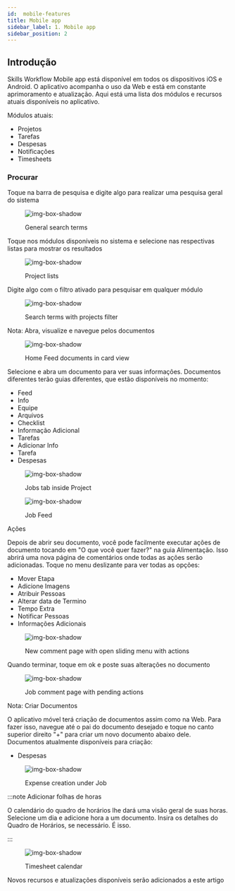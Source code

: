 ```yaml
---
id:  mobile-features
title: Mobile app 
sidebar_label: 1. Mobile app
sidebar_position: 2
---
```


## Introdução

Skills Workflow Mobile app está disponível em todos os dispositivos iOS e Android. O aplicativo acompanha o uso da Web e está em constante aprimoramento e atualização. Aqui está uma lista dos módulos e recursos atuais disponíveis no aplicativo.

Módulos atuais:

- Projetos
- Tarefas
- Despesas
- Notificações
- Timesheets

### Procurar

Toque na barra de pesquisa e digite algo para realizar uma pesquisa geral do sistema

<figure>

![img-box-shadow](/img/university/mobile/mobilefeat1.png)
<figcaption>General search terms</figcaption>
</figure>

Toque nos módulos disponíveis no sistema e selecione nas respectivas listas para mostrar os resultados

<figure>

![img-box-shadow](/img/university/mobile/mobilefeat2.png)
<figcaption>Project lists</figcaption>
</figure>

Digite algo com o filtro ativado para pesquisar em qualquer módulo
 
<figure>

![img-box-shadow](/img/university/mobile/mobilefeat3.png)
<figcaption>Search terms with projects filter</figcaption>
</figure>

Nota: Abra, visualize e navegue pelos documentos

<figure>

![img-box-shadow](/img/university/mobile/mobilefeat4.png)
<figcaption>Home Feed documents in card view</figcaption>
</figure>
Selecione e abra um documento para ver suas informações. Documentos diferentes terão guias diferentes, que estão disponíveis no momento:

- Feed
- Info
- Equipe
- Arquivos
- Checklist
- Informação Adicional
- Tarefas
- Adicionar Info
- Tarefa
- Despesas

<figure>

![img-box-shadow](/img/university/mobile/mobilefeat5.png)
<figcaption>Jobs tab inside Project</figcaption>
</figure>


<figure>

![img-box-shadow](/img/university/mobile/mobilefeat6.png)
<figcaption>Job Feed</figcaption>
</figure>

Ações

Depois de abrir seu documento, você pode facilmente executar ações de documento tocando em "O que você quer fazer?" na guia Alimentação. Isso abrirá uma nova página de comentários onde todas as ações serão adicionadas. Toque no menu deslizante para ver todas as opções:

- Mover Etapa
- Adicione Imagens
- Atribuir Pessoas
- Alterar data de Termino
- Tempo Extra
- Notificar Pessoas
- Informações Adicionais


<figure>

![img-box-shadow](/img/university/mobile/mobilefeat7.png)
<figcaption>New comment page with open sliding menu with actions</figcaption>
</figure>

Quando terminar, toque em ok e poste suas alterações no documento

<figure>

![img-box-shadow](/img/university/mobile/mobilefeat8.png)
<figcaption>Job comment page with pending actions</figcaption>
</figure>

Nota: Criar Documentos

O aplicativo móvel terá criação de documentos assim como na Web. Para fazer isso, navegue até o pai do documento desejado e toque no canto superior direito "+" para criar um novo documento abaixo dele. Documentos atualmente disponíveis para criação:

- Despesas

<figure>

![img-box-shadow](/img/university/mobile/mobilefeat9.png)
<figcaption>Expense creation under Job</figcaption>
</figure>

:::note Adicionar folhas de horas

O calendário do quadro de horários lhe dará uma visão geral de suas horas. Selecione um dia e adicione hora a um documento. Insira os detalhes do Quadro de Horários, se necessário. É isso.

:::

<figure>

![img-box-shadow](/img/university/mobile/mobilefeat10.png)
<figcaption>Timesheet calendar</figcaption>
</figure>
Novos recursos e atualizações disponíveis serão adicionados a este artigo
